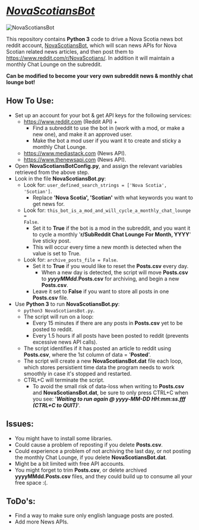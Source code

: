 # <u><i>NovaScotiansBot</i></u>
![NovaScotiansBot](https://github.com/xTkAx/NovaScotiansBot/assets/16578236/d650aed1-32bf-4d81-a835-d6816252a07c)

This repository contains <b>Python 3</b> code to drive a Nova Scotia news bot reddit account, [NovaScotiansBot](https://www.reddit.com/u/NovaScotiansBot/), which will scan news APIs for Nova Scotian related news articles, and then post them to https://www.reddit.com/r/NovaScotians/.  In addition it will maintain a monthly Chat Lounge on the subreddit.

<b>Can be modified to become your very own subreddit news & monthly chat lounge bot!</b>

## How To Use:
- Set up an account for your bot & get API keys for the following services:
  -  https://www.reddit.com (Reddit API) +
     - Find a subreddit to use the bot in (work with a mod, or make a new one), and make it an approved user.
     - Make the bot a mod user if you want it to create and sticky a monthly Chat Lounge.
  -  https://www.mediastack.com (News API).
  -  https://www.thenewsapi.com (News API).
- Open <b>NovaScotiansBotConfig.py</b>, and assign the relevant variables retrieved from the above step.
- Look in the file <b>NovaScotiansBot.py</b>:
  - Look for: <code>user_defined_search_strings = ['Nova Scotia', 'Scotian']</code>.
    - Replace <b>'Nova Scotia', 'Scotian'</b> with what keywords you want to get news for.
  - Look for: <code>this_bot_is_a_mod_and_will_cycle_a_monthly_chat_lounge = False</code>.
    - Set it to <b>True</b> if the bot is a mod in the subreddit, and you want it to cycle a monthly '<b>r/SubReddit Chat Lounge For Month, YYYY</b>' live sticky post.
    - This will occur every time a new month is detected when the value is set to True.
  - Look for: <code>archive_posts_file = False</code>.
    - Set it to <b>True</b> if you would like to reset the <b>Posts.csv</b> every day.
      - When a new day is detected, the script will move <b>Posts.csv</b> to <b><i>yyyyMMdd.</i>Posts.csv</b> for archiving, and begin a new <b>Posts.csv</b>.
    - Leave it set to <b>False</b> if you want to store all posts in one <b>Posts.csv</b> file.
- Use <B>Python 3</B> to run <b>NovaScotiansBot.py</b>:
  - <code>python3 NovaScotiansBot.py</code>.
  - The script will run on a loop:
    - Every 15 minutes if there are any posts in <b>Posts.csv</b> yet to be posted to reddit.
    - Every 1.5 hours if all posts have been posted to reddit (prevents excessive news API calls).
  - The script identifies if it has posted an article to reddit using <b>Posts.csv</b>, where the 1st column of data = '<b>Posted</b>'.
  - The script will create a new <b>NovaScotiansBot.dat</b> file each loop, which stores persistient time data the program needs to work smoothly in case it's stopped and restarted. 
  - CTRL+C will terminate the script.
    - To avoid the small risk of data-loss when writing to <b>Posts.csv</b> and <b>NovaScotiansBot.dat</b>, be sure to only press CTRL+C when you see: '<b><i>Waiting to run again @ yyyy-MM-DD HH:mm:ss.fff (CTRL+C to QUIT)</i></b>'.
  
## Issues:
- You might have to install some libraries.
- Could cause a problem of reposting if you delete <b>Posts.csv</b>.
- Could experience a problem of not archiving the last day, or not posting the monthly Chat Lounge, if you delete <b>NovaScotiansBot.dat</b>.
- Might be a bit limited with free API accounts.
- You might forget to trim <b>Posts.csv</b>, or delete archived <b>yyyyMMdd.Posts.csv</b> files, and they could build up to consume all your free space :(.


## ToDo's:
- Find a way to make sure only english language posts are posted.
- Add more News APIs.
